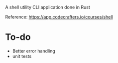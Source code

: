 A shell utility CLI application done in Rust

Reference: https://app.codecrafters.io/courses/shell

# To-do

- Better error handling
- unit tests